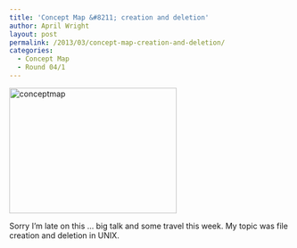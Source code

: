 ```yaml
---
title: 'Concept Map &#8211; creation and deletion'
author: April Wright
layout: post
permalink: /2013/03/concept-map-creation-and-deletion/
categories:
  - Concept Map
  - Round 04/1
---
```

[<img class="alignnone size-medium wp-image-1993" alt="conceptmap" src="http://teaching.software-carpentry.org/wp-content/uploads/2013/03/conceptmap-300x225.png" width="300" height="225" />][1]

Sorry I&#8217;m late on this &#8230; big talk and some travel this week. My topic was file creation and deletion in UNIX.

 [1]: http://teaching.software-carpentry.org/wp-content/uploads/2013/03/conceptmap.png